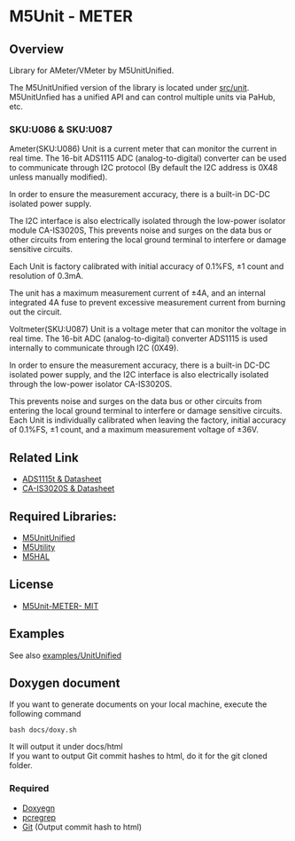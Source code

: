 # M5Unit - METER

## Overview

Library for AMeter/VMeter by M5UnitUnified.  

The M5UnitUnified version of the library is located under [src/unit](src/unit).  
M5UnitUnfied has a unified API and can control multiple units via PaHub, etc.


### SKU:U086 & SKU:U087

Ameter(SKU:U086) Unit is a current meter that can monitor the current in real time. The 16-bit ADS1115 ADC (analog-to-digital) converter can be used to communicate through I2C protocol (By default the I2C address is 0X48 unless manually modified).

In order to ensure the measurement accuracy, there is a built-in DC-DC isolated power supply.

The I2C interface is also electrically isolated through the low-power isolator module CA-IS3020S, This prevents noise and surges on the data bus or other circuits from entering the local ground terminal to interfere or damage sensitive circuits.

Each Unit is factory calibrated with initial accuracy of 0.1%FS, ±1 count and resolution of 0.3mA.

The unit has a maximum measurement current of ±4A, and an internal integrated 4A fuse to prevent excessive measurement current from burning out the circuit.


Voltmeter(SKU:U087) Unit is a voltage meter that can monitor the voltage in real time. The 16-bit ADC (analog-to-digital) converter ADS1115 is used internally to communicate through I2C (0X49).

In order to ensure the measurement accuracy, there is a built-in DC-DC isolated power supply, and the I2C interface is also electrically isolated through the low-power isolator CA-IS3020S.

This prevents noise and surges on the data bus or other circuits from entering the local ground terminal to interfere or damage sensitive circuits. Each Unit is individually calibrated when leaving the factory, initial accuracy of 0.1%FS, ±1 count, and a maximum measurement voltage of ±36V.





## Related Link

- [ADS1115t & Datasheet](https://m5stack.oss-cn-shenzhen.aliyuncs.com/resource/docs/datasheet/unit/ADS1115.PDF)
- [CA-IS3020S & Datasheet](https://m5stack.oss-cn-shenzhen.aliyuncs.com/resource/docs/datasheet/unit/CA-IS3020S.pdf)

## Required Libraries:

- [M5UnitUnified](https://github.com/m5stack/M5UnitUnified)
- [M5Utility](https://github.com/m5stack/M5Utility)
- [M5HAL](https://github.com/m5stack/M5HAL)

## License

- [M5Unit-METER- MIT](LICENSE)


## Examples
See also [examples/UnitUnified](examples/UnitUnified)

## Doxygen document
If you want to generate documents on your local machine, execute the following command

```
bash docs/doxy.sh
```

It will output it under docs/html  
If you want to output Git commit hashes to html, do it for the git cloned folder.

### Required
- [Doxyegn](https://www.doxygen.nl/)
- [pcregrep](https://formulae.brew.sh/formula/pcre2)
- [Git](https://git-scm.com/) (Output commit hash to html)
